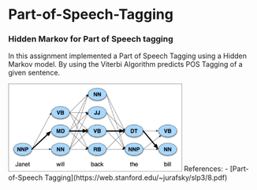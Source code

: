# Part-of-Speech-Tagging
### Hidden Markov for Part of Speech tagging

In this assignment implemented a Part of Speech Tagging using a Hidden Markov model.
By using the Viterbi Algorithm predicts POS Tagging of a given sentence.


<img src="https://github.com/morkertis/Part-of-Speech-Tagging/blob/master/Viterbi.png" width="70%" height="70%">
References:
- [Part-of-Speech Tagging](https://web.stanford.edu/~jurafsky/slp3/8.pdf)

